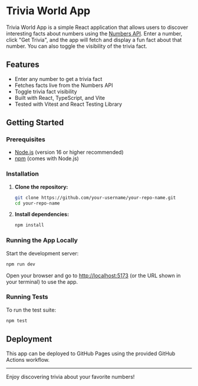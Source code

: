 # Trivia World App

Trivia World App is a simple React application that allows users to discover interesting facts about numbers using the [Numbers API](http://numbersapi.com/). Enter a number, click "Get Trivia", and the app will fetch and display a fun fact about that number. You can also toggle the visibility of the trivia fact.

## Features

- Enter any number to get a trivia fact
- Fetches facts live from the Numbers API
- Toggle trivia fact visibility
- Built with React, TypeScript, and Vite
- Tested with Vitest and React Testing Library

## Getting Started

### Prerequisites

- [Node.js](https://nodejs.org/) (version 16 or higher recommended)
- [npm](https://www.npmjs.com/) (comes with Node.js)

### Installation

1. **Clone the repository:**
   ```bash
   git clone https://github.com/your-username/your-repo-name.git
   cd your-repo-name
   ```

2. **Install dependencies:**
   ```bash
   npm install
   ```

### Running the App Locally

Start the development server:

```bash
npm run dev
```

Open your browser and go to [http://localhost:5173](http://localhost:5173) (or the URL shown in your terminal) to use the app.

### Running Tests

To run the test suite:

```bash
npm test
```

## Deployment

This app can be deployed to GitHub Pages using the provided GitHub Actions workflow.

---

Enjoy discovering trivia about your favorite numbers!